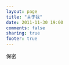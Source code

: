 ```yaml
---
layout: page
title: "关于我"
date: 2011-11-30 19:00
comments: false
sharing: true
footer: true
---
```

保密
